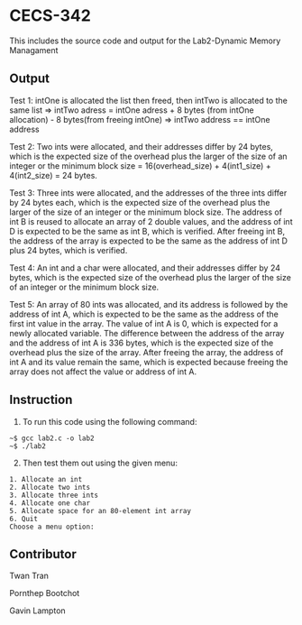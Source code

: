 # CECS-342

This includes the source code and output for the Lab2-Dynamic Memory Managament

## Output

Test 1: intOne is allocated the list then freed, then intTwo is allocated to the same list => intTwo adress = intOne adress + 8 bytes (from intOne allocation) - 8 bytes(from freeing intOne) => intTwo address == intOne address

Test 2: Two ints were allocated, and their addresses differ by 24 bytes, which is the expected size of the overhead plus the larger of the size of an integer or the minimum block size = 16(overhead_size) + 4(int1_size) + 4(int2_size) = 24 bytes.

Test 3: Three ints were allocated, and the addresses of the three ints differ by 24 bytes each, which is the expected size of the overhead plus the larger of the size of an integer or the minimum block size. The address of int B is reused to allocate an array of 2 double values, and the address of int D is expected to be the same as int B, which is verified. After freeing int B, the address of the array is expected to be the same as the address of int D plus 24 bytes, which is verified.

Test 4: An int and a char were allocated, and their addresses differ by 24 bytes, which is the expected size of the overhead plus the larger of the size of an integer or the minimum block size.

Test 5: An array of 80 ints was allocated, and its address is followed by the address of int A, which is expected to be the same as the address of the first int value in the array. The value of int A is 0, which is expected for a newly allocated variable. The difference between the address of the array and the address of int A is 336 bytes, which is the expected size of the overhead plus the size of the array. After freeing the array, the address of int A and its value remain the same, which is expected because freeing the array does not affect the value or address of int A.

## Instruction

1. To run this code using the following command:

```shell
~$ gcc lab2.c -o lab2
~$ ./lab2
```

2. Then test them out using the given menu:

```
1. Allocate an int 
2. Allocate two ints 
3. Allocate three ints 
4. Allocate one char 
5. Allocate space for an 80-element int array 
6. Quit 
Choose a menu option:
```

## Contributor

Twan Tran

Pornthep Bootchot

Gavin Lampton
